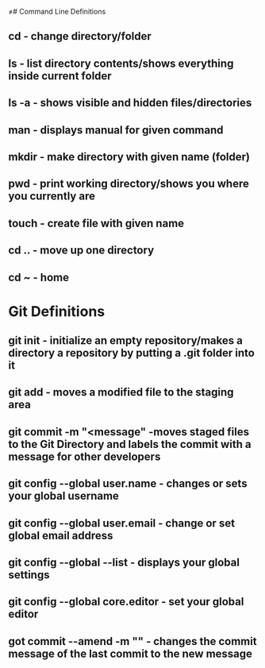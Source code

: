 ≠# Command Line Definitions

## cd - change directory/folder

## ls - list directory contents/shows everything inside current folder

## ls -a - shows visible and hidden files/directories

## man <command> - displays manual for given command

## mkdir <foldername> - make directory with given name (folder)

## pwd - print working directory/shows you where you currently are

## touch <filename> - create file with given name

## cd .. - move up one directory

## cd ~ - home

# Git Definitions

## git init - initialize an empty repository/makes a directory a repository by putting a .git folder into it
 
## git add <filename> - moves a modified file to the staging area

## git commit -m "<message" -moves staged files to the Git Directory and labels the commit with a message for other developers

## git config --global user.name - changes or sets your global username

## git config --global user.email - change or set global email address

## git config --global --list - displays your global settings

## git config --global core.editor <editor of choice> - set your global editor 

## got commit --amend -m "<new message>" - changes the commit message of the last commit to the new message 
